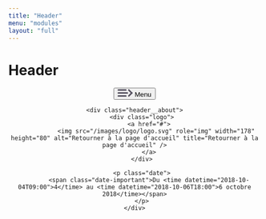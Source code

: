 ```yaml
---
title: "Header"
menu: "modules"
layout: "full"
---
```


<div class="content">
    <h1>Header</h1>
</div>

<header class="header header-example">
    <div class="header__menu-button">
        <button class="open-menu">
            <svg class="icon icon--menu" xmlns="http://www.w3.org/2000/svg" width="30" height="15" viewBox="0 0 30 15">
                <path fill="#585462" fill-rule="evenodd" d="M28.521 5.625c.377.006.752.158 1.04.458.37.385.506.92.409 1.417a1.604 1.604 0 0 1-.41 1.417c-.287.3-.662.452-1.039.458l-4.96 5.167c-.586.61-1.536.61-2.122 0a1.609 1.609 0 0 1 0-2.21L26.08 7.5l-4.64-4.833a1.609 1.609 0 0 1 0-2.21 1.458 1.458 0 0 1 2.122 0l4.96 5.168zM1.5 0h15a1.5 1.5 0 0 1 0 3h-15a1.5 1.5 0 0 1 0-3zm0 6h18a1.5 1.5 0 0 1 0 3h-18a1.5 1.5 0 0 1 0-3zm0 6h15a1.5 1.5 0 0 1 0 3h-15a1.5 1.5 0 0 1 0-3z"/>
            </svg>
            Menu
        </button>
    </div>

    <div class="header__about">
        <div class="logo">
            <a href="#">
                <img src="/images/logo/logo.svg" role="img" width="178" height="80" alt="Retourner à la page d'accueil" title="Retourner à la page d'accueil" />
            </a>
        </div>

        <p class="date">
            <span class="date-important">Du <time datetime="2018-10-04T09:00">4</time> au <time datetime="2018-10-06T18:00">6 octobre 2018</time></span>
        </p>
    </div>
</header>